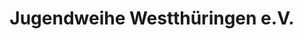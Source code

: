 ---
title: "Jugendweihe Westthüringen e.V."
url: /bad-langensalza/jugendweihe-westthueringen-e-v/
shop: Allgemein
---